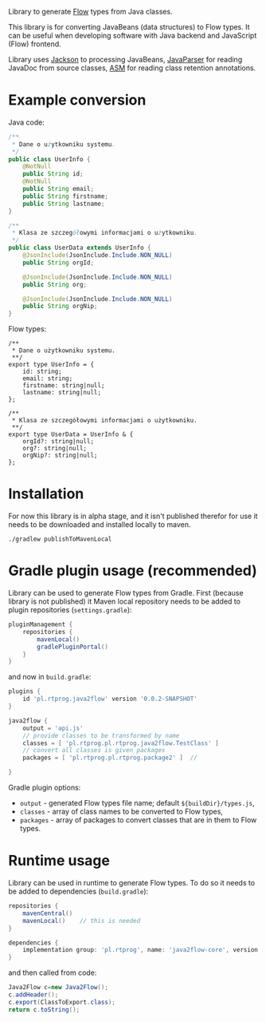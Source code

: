 Library to generate [Flow](https://flow.org/) types from Java classes.

This library is for converting JavaBeans (data structures) to Flow types.
It can be useful when developing software with Java backend and JavaScript (Flow) frontend.

Library uses [Jackson](https://github.com/FasterXML/jackson) to processing JavaBeans, 
[JavaParser](https://github.com/javaparser/javaparser) for reading JavaDoc from source classes,
[ASM](https://asm.ow2.io/) for reading class retention annotations.


# Example conversion
Java code:
```java
/**
 * Dane o użytkowniku systemu.
 */
public class UserInfo {
    @NotNull
    public String id;
    @NotNull
    public String email;
    public String firstname;
    public String lastname;
}

/**
 * Klasa ze szczegółowymi informacjami o użytkowniku.
 */
public class UserData extends UserInfo {
    @JsonInclude(JsonInclude.Include.NON_NULL)
    public String orgId;

    @JsonInclude(JsonInclude.Include.NON_NULL)
    public String org;

    @JsonInclude(JsonInclude.Include.NON_NULL)
    public String orgNip;
}
```
Flow types:
```flow js
/**
 * Dane o użytkowniku systemu.
 **/
export type UserInfo = {
	id: string;
	email: string;
	firstname: string|null;
	lastname: string|null;
};

/**
 * Klasa ze szczegółowymi informacjami o użytkowniku.
 **/
export type UserData = UserInfo & {
    orgId?: string|null;
    org?: string|null;
    orgNip?: string|null;
};
```

# Installation
For now this library is in alpha stage, and it isn't published therefor for use it needs to be downloaded
and installed locally to maven.

```shell
./gradlew publishToMavenLocal
```

# Gradle plugin usage (recommended)
Library can be used to generate Flow types from Gradle. First (because library is not published) it Maven local repository
needs to be added to plugin repositories (`settings.gradle`):
```groovy
pluginManagement {
    repositories {
        mavenLocal()
        gradlePluginPortal()
    }
}
```
and now in `build.gradle`:
```groovy
plugins {
    id 'pl.rtprog.java2flow' version '0.0.2-SNAPSHOT'
}

java2flow {
    output = 'api.js'
    // provide classes to be transformed by name
    classes = [ 'pl.rtprog.pl.rtprog.java2flow.TestClass' ]
    // convert all classes is given packages
    packages = [ 'pl.rtprog.pl.rtprog.package2' ]  // 

}
```
Gradle plugin options:
- `output` - generated Flow types file name; default `${buildDir}/types.js`,
- `classes` - array of class names to be converted to Flow types,
- `packages` - array of packages to convert classes that are in them to Flow types.


# Runtime usage
Library can be used in runtime to generate Flow types. To do so it needs to be added to dependencies (`build.gradle`):
```groovy
repositories {
    mavenCentral()
    mavenLocal()    // this is needed
}

dependencies {
    implementation group: 'pl.rtprog', name: 'java2flow-core', version: '0.0.2-SNAPSHOT'
}
```
and then called from code:
```java
Java2Flow c=new Java2Flow();
c.addHeader();
c.export(ClassToExport.class);
return c.toString();
```
